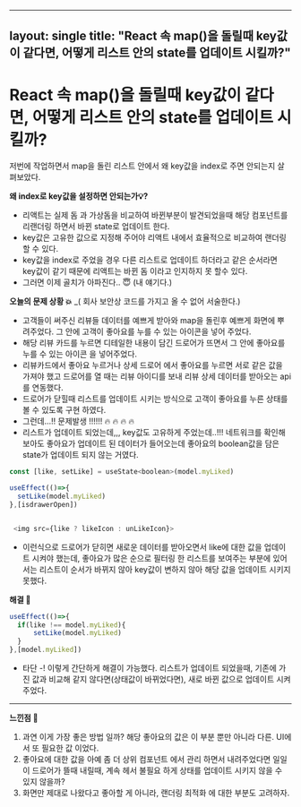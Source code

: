 
---
layout: single
title: "React 속 map()을 돌릴때 key값이 같다면, 어떻게 리스트 안의 state를 업데이트 시킬까?"
---


# React 속 map()을 돌릴때 key값이 같다면, 어떻게 리스트 안의 state를 업데이트 시킬까?

저번에 작업하면서 map을 돌린 리스트 안에서 왜 key값을 index로 주면 안되는지 살펴보았다.

**왜 index로 key값을 설정하면 안되는가💡?**

* 리액트는 실제 돔 과 가상돔을 비교하여 바뀐부분이 발견되었을때 해당 컴포넌트를 리랜더링 하면서 바뀐 state로 업데이트 한다.
* key값은 고유한 값으로 지정해 주어야 리액트 내에서 효율적으로 비교하여 랜더링 할 수 있다.
* key값을 index로 주었을 경우 다른 리스트로 업데이트 하더라고 같은 순서라면 key값이 같기 때문에 리액트는 바뀐 돔 이라고 인지하지 못 할수 있다.
* 그러면 이제 골치가 아파진다.. 😇 (내 얘기다.)



**오늘의 문제 상황 💥** _( 회사 보안상 코드를 가지고 올 수 없어 서술한다.)

* 고객들이 써주신 리뷰들 데이터를 예쁘게 받아와 map을 돌린후 예쁘게 화면에 뿌려주었다. 그 안에 고객이 좋아요를 누를 수 있는 아이콘을 넣어 주었다.
* 해당 리뷰 카드를 누르면 디테일한 내용이 담긴 드로어가 뜨면서 그 안에 좋아요를 누를 수 있는 아이콘 을 넣어주었다.
* 리뷰카드에서 좋아요 누르거나 상세 드로어 에서 좋아요를 누르면 서로 같은 값을 가져야 했고 드로어를 열 때는 리뷰 아이디를 보내 리뷰 상세 데이터를 받아오는 api를 연동했다. 
* 드로어가 닫힐때 리스트를 업데이트 시키는 방식으로 고객이 좋아요를 누른 상태를 볼 수 있도록 구현 하였다.
* 그런데...!! 문제발생 !!!!!! 🔥 🔥 🔥 🔥 
* 리스트가 업데이트 되었는데,,, key값도 고유하게 주었는데..!!! 네트워크를 확인해 보아도 좋아요가 업데이트 된 데이터가 들어오는데 좋아요의 boolean값을 담은 state가 업데이트 되지 않는 거였다.

```javascript
const [like, setLike] = useState<boolean>(model.myLiked)

useEffect(()=>{
  setLike(model.myLiked)
},[isdrawerOpen])


 <img src={like ? likeIcon : unLikeIcon}>
```

* 이런식으로 드로어가 닫히면 새로운 데이터를 받아오면서 like에 대한 값을 업데이트 시켜야 했는데, 좋아요가 많은 순으로 필터링 한 리스트를 보여주는 부분에 있어서는 리스트이 순서가 바뀌지 않아 key값이 변하지 않아 해당 값을 업데이트 시키지 못했다. 





 **해결 🌟** 

```javascript
useEffect(()=>{
  if(like !== model.myLiked){
      setLike(model.myLiked)
  }
},[model.myLiked])
```



* 타단 -!  이렇게 간단하게 해결이 가능했다. 리스트가 업데이트 되었을때, 기존에 가진 값과 비교해 같지 않다면(상태값이 바뀌었다면), 새로 바뀐 값으로 업데이트 시켜 주었다.



---



**느낀점 🐥**

1. 과연 이게 가장 좋은 방법 일까? 해당 좋아요의 값은 이 부분 뿐만 아니라 다른. UI에서 또 필요한 값 이었다.
2. 좋아요에 대한 값을 아예 좀 더 상위 컴포넌트 에서 관리 하면서 내려주었다면 일일이 드로어가 뜰때 내릴때, 계속 헤서 불필요 하게 상태를 업데이트 시키지 않을 수 있지 않을까?
3. 화면만 제대로 나왔다고 좋아할 게 아니라, 랜더링 최적화 에 대한 부분도 고려하자.

